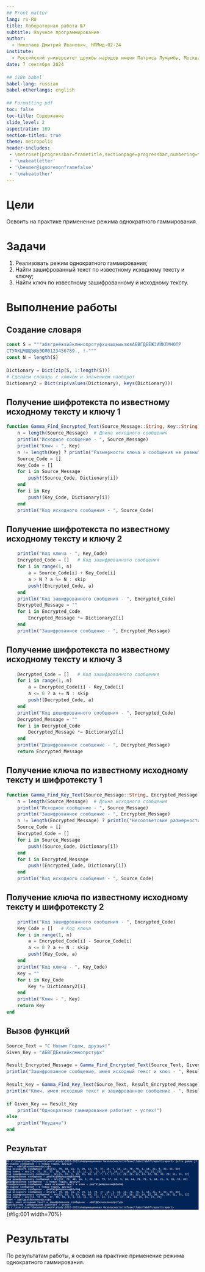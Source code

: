 ```yaml
---
## Front matter
lang: ru-RU
title: Лабораторная работа №7
subtitle: Научное программирование
author:
  - Николаев Дмитрий Иванович, НПМмд-02-24
institute:
  - Российский университет дружбы народов имени Патриса Лумумбы, Москва, Россия
date: 7 сентября 2024

## i18n babel
babel-lang: russian
babel-otherlangs: english

## Formatting pdf
toc: false
toc-title: Содержание
slide_level: 2
aspectratio: 169
section-titles: true
theme: metropolis
header-includes:
 - \metroset{progressbar=frametitle,sectionpage=progressbar,numbering=fraction}
 - '\makeatletter'
 - '\beamer@ignorenonframefalse'
 - '\makeatother'
---
```


# Цели

Освоить на практике применение режима однократного гаммирования.

# Задачи

1. Реализовать режим однократного гаммирования;
2. Найти зашифрованный текст по известному исходному тексту и ключу;
3. Найти ключ по известному зашифрованному и исходному тексту.

# Выполнение работы

## Создание словаря

```Julia
const S = """абвгдеёжзийклмнопрстуфхцчшщъыьэюяАБВГДЕЁЖЗИЙКЛМНОПР
СТУФХЦЧШЩЪЫЬЭЮЯ0123456789., !-"""
const N = length(S)

Dictionary = Dict(zip(S, 1:length(S)))
# Сделаем словарь с ключом и значением наоборот
Dictionary2 = Dict(zip(values(Dictionary), keys(Dictionary)))
```

## Получение шифротекста по известному исходному тексту и ключу 1

```Julia
function Gamma_Find_Encrypted_Text(Source_Message::String, Key::String)::String
    n = length(Source_Message)  # Длина исходного сообщения
    println("Исходное сообщение - ", Source_Message)
    println("Ключ - ", Key)
    n != length(Key) ? println("Размерности ключа и сообщения не равны") : skip
    Source_Code = []
    Key_Code = []
    for i in Source_Message
        push!(Source_Code, Dictionary[i])
    end
    for i in Key
        push!(Key_Code, Dictionary[i])
    end
    println("Код исходного сообщения - ", Source_Code)
```

## Получение шифротекста по известному исходному тексту и ключу 2

```Julia
    println("Код ключа - ", Key_Code)
    Encrypted_Code = []   # Код зашифрованного сообщения
    for i in range(1, n)
        a = Source_Code[i] + Key_Code[i]
        a > N ? a %= N : skip
        push!(Encrypted_Code, a)
    end
    println("Код зашифрованного сообщения - ", Encrypted_Code)
    Encrypted_Message = ""
    for i in Encrypted_Code
        Encrypted_Message *= Dictionary2[i]
    end
    println("Зашифрованное сообщение - ", Encrypted_Message)
```

## Получение шифротекста по известному исходному тексту и ключу 3

```Julia
    Decrypted_Code = []   # Код зашифрованного сообщения
    for i in range(1, n)
        a = Encrypted_Code[i] - Key_Code[i]
        a <= 0 ? a += N : skip
        push!(Decrypted_Code, a)
    end
    println("Код дешифрованного сообщения - ", Decrypted_Code)
    Decrypted_Message = ""
    for i in Decrypted_Code
        Decrypted_Message *= Dictionary2[i]
    end
    println("Дешифрованное сообщение - ", Decrypted_Message)
    return Encrypted_Message
```

## Получение ключа по известному исходному тексту и шифротексту 1

```Julia
function Gamma_Find_Key_Text(Source_Message::String, Encrypted_Message::String)::String
    n = length(Source_Message)  # Длина исходного сообщения
    println("Исходное сообщение - ", Source_Message)
    println("Зашифрованное сообщение - ", Encrypted_Message)
    n != length(Encrypted_Message) ? println("Несоответсвие размерности исходного и зашифрованного сообщений") : skip
    Source_Code = []
    Encrypted_Code = []
    for i in Source_Message
        push!(Source_Code, Dictionary[i])
    end
    for i in Encrypted_Message
        push!(Encrypted_Code, Dictionary[i])
    end
    println("Код исходного сообщения - ", Source_Code)
```

## Получение ключа по известному исходному тексту и шифротексту 2

```Julia
    println("Код зашифрованного сообщения - ", Encrypted_Code)
    Key_Code = []   # Код ключа
    for i in range(1, n)
        a = Encrypted_Code[i] - Source_Code[i]
        a <= 0 ? a += N : skip
        push!(Key_Code, a)
    end
    println("Код ключа - ", Key_Code)
    Key = ""
    for i in Key_Code
        Key *= Dictionary2[i]
    end
    println("Ключ - ", Key)
    return Key
end
```

## Вызов функций

```Julia
Source_Text = "С Новым Годом, друзья!"
Given_Key = "АБВГДЕжзийклмнопрстуфх"

Result_Encrypted_Message = Gamma_Find_Encrypted_Text(Source_Text, Given_Key) 
println("Зашифрованное сообщение, имея исходный текст и ключ - ", Result_Encrypted_Message)

Result_Key = Gamma_Find_Key_Text(Source_Text, Result_Encrypted_Message)
println("Ключ, имея исходный текст и зашифрованное сообщение - ", Result_Key)

if Given_Key == Result_Key
    println("Однократное гаммирование работает - успех!")
else
    println("Неудача")
end
```

## Результат

![Реализация однократного гаммирования](image/1.png){#fig:001 width=70%}

# Результаты

По результатам работы, я освоил на практике применение режима однократного гаммирования.
